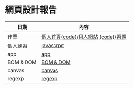 # 網頁設計報告

日期                | 內容    
--------------------|-----------------------------
作業 | [個人首頁](https://07nick-kcin21.github.io/wp108b/homework/website/my_website.html)[(code)](../website/my_website.html)/[個人網站](https://07nick-kcin21.github.io/wp108b/homework/website/個人網站.html) [(code)](../website/個人網站.html)/[習題](../HW)
個人練習 | [javascrpit](../javascript)
app  | [app](5.15/md)
BOM & DOM  |[BOM & DOM](5.22/md) 
canvas |[canvas](5.29/md)
regexp  | [regexp](6.12/regexp.md)

